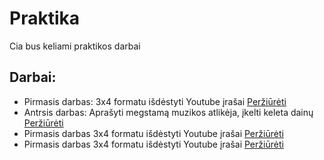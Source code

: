 # Praktika
Cia bus keliami praktikos darbai

##  Darbai:

-   Pirmasis darbas: 3x4 formatu išdėstyti Youtube įrašai [Peržiūrėti](./Paskaita%202/CSSGridGallery)
-   Antrsis darbas: Aprašyti megstamą muzikos atlikėja,
    įkelti keleta dainų  [Peržiūrėti](./Paskaita%202/Atlikejas)
-   Pirmasis darbas 3x4 formatu išdėstyti Youtube įrašai [Peržiūrėti](./Paskaita%202/CSSGridGallery)
-   Pirmasis darbas 3x4 formatu išdėstyti Youtube įrašai [Peržiūrėti](./Paskaita%202/CSSGridGallery)
 
